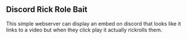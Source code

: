 ## Discord Rick Role Bait

This simple webserver can display an embed on discord that looks like it links to a video but when they click play it actually rickrolls them.